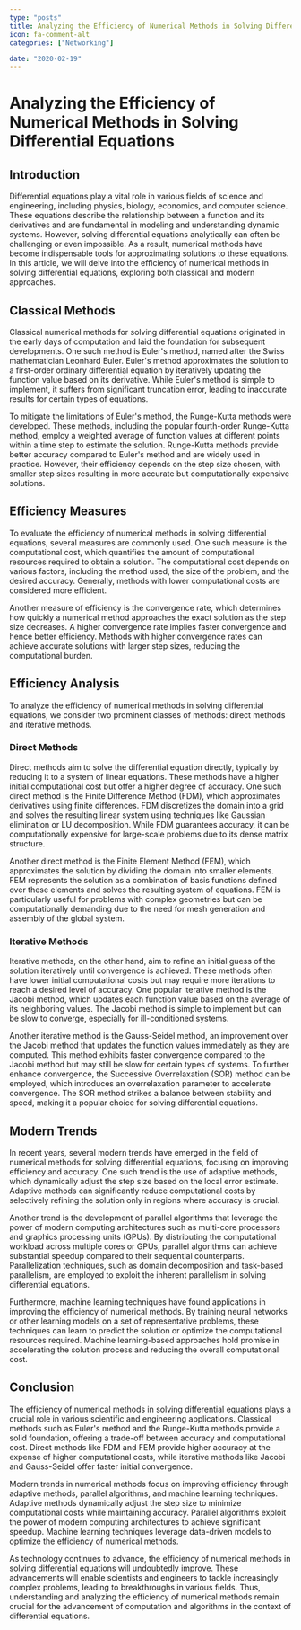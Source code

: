 ```yaml
---
type: "posts"
title: Analyzing the Efficiency of Numerical Methods in Solving Differential Equations
icon: fa-comment-alt
categories: ["Networking"]

date: "2020-02-19"
---
```




# Analyzing the Efficiency of Numerical Methods in Solving Differential Equations

## Introduction

Differential equations play a vital role in various fields of science and engineering, including physics, biology, economics, and computer science. These equations describe the relationship between a function and its derivatives and are fundamental in modeling and understanding dynamic systems. However, solving differential equations analytically can often be challenging or even impossible. As a result, numerical methods have become indispensable tools for approximating solutions to these equations. In this article, we will delve into the efficiency of numerical methods in solving differential equations, exploring both classical and modern approaches.

## Classical Methods

Classical numerical methods for solving differential equations originated in the early days of computation and laid the foundation for subsequent developments. One such method is Euler's method, named after the Swiss mathematician Leonhard Euler. Euler's method approximates the solution to a first-order ordinary differential equation by iteratively updating the function value based on its derivative. While Euler's method is simple to implement, it suffers from significant truncation error, leading to inaccurate results for certain types of equations.

To mitigate the limitations of Euler's method, the Runge-Kutta methods were developed. These methods, including the popular fourth-order Runge-Kutta method, employ a weighted average of function values at different points within a time step to estimate the solution. Runge-Kutta methods provide better accuracy compared to Euler's method and are widely used in practice. However, their efficiency depends on the step size chosen, with smaller step sizes resulting in more accurate but computationally expensive solutions.

## Efficiency Measures

To evaluate the efficiency of numerical methods in solving differential equations, several measures are commonly used. One such measure is the computational cost, which quantifies the amount of computational resources required to obtain a solution. The computational cost depends on various factors, including the method used, the size of the problem, and the desired accuracy. Generally, methods with lower computational costs are considered more efficient.

Another measure of efficiency is the convergence rate, which determines how quickly a numerical method approaches the exact solution as the step size decreases. A higher convergence rate implies faster convergence and hence better efficiency. Methods with higher convergence rates can achieve accurate solutions with larger step sizes, reducing the computational burden.

## Efficiency Analysis

To analyze the efficiency of numerical methods in solving differential equations, we consider two prominent classes of methods: direct methods and iterative methods.

### Direct Methods

Direct methods aim to solve the differential equation directly, typically by reducing it to a system of linear equations. These methods have a higher initial computational cost but offer a higher degree of accuracy. One such direct method is the Finite Difference Method (FDM), which approximates derivatives using finite differences. FDM discretizes the domain into a grid and solves the resulting linear system using techniques like Gaussian elimination or LU decomposition. While FDM guarantees accuracy, it can be computationally expensive for large-scale problems due to its dense matrix structure.

Another direct method is the Finite Element Method (FEM), which approximates the solution by dividing the domain into smaller elements. FEM represents the solution as a combination of basis functions defined over these elements and solves the resulting system of equations. FEM is particularly useful for problems with complex geometries but can be computationally demanding due to the need for mesh generation and assembly of the global system.

### Iterative Methods

Iterative methods, on the other hand, aim to refine an initial guess of the solution iteratively until convergence is achieved. These methods often have lower initial computational costs but may require more iterations to reach a desired level of accuracy. One popular iterative method is the Jacobi method, which updates each function value based on the average of its neighboring values. The Jacobi method is simple to implement but can be slow to converge, especially for ill-conditioned systems.

Another iterative method is the Gauss-Seidel method, an improvement over the Jacobi method that updates the function values immediately as they are computed. This method exhibits faster convergence compared to the Jacobi method but may still be slow for certain types of systems. To further enhance convergence, the Successive Overrelaxation (SOR) method can be employed, which introduces an overrelaxation parameter to accelerate convergence. The SOR method strikes a balance between stability and speed, making it a popular choice for solving differential equations.

## Modern Trends

In recent years, several modern trends have emerged in the field of numerical methods for solving differential equations, focusing on improving efficiency and accuracy. One such trend is the use of adaptive methods, which dynamically adjust the step size based on the local error estimate. Adaptive methods can significantly reduce computational costs by selectively refining the solution only in regions where accuracy is crucial.

Another trend is the development of parallel algorithms that leverage the power of modern computing architectures such as multi-core processors and graphics processing units (GPUs). By distributing the computational workload across multiple cores or GPUs, parallel algorithms can achieve substantial speedup compared to their sequential counterparts. Parallelization techniques, such as domain decomposition and task-based parallelism, are employed to exploit the inherent parallelism in solving differential equations.

Furthermore, machine learning techniques have found applications in improving the efficiency of numerical methods. By training neural networks or other learning models on a set of representative problems, these techniques can learn to predict the solution or optimize the computational resources required. Machine learning-based approaches hold promise in accelerating the solution process and reducing the overall computational cost.

## Conclusion

The efficiency of numerical methods in solving differential equations plays a crucial role in various scientific and engineering applications. Classical methods such as Euler's method and the Runge-Kutta methods provide a solid foundation, offering a trade-off between accuracy and computational cost. Direct methods like FDM and FEM provide higher accuracy at the expense of higher computational costs, while iterative methods like Jacobi and Gauss-Seidel offer faster initial convergence.

Modern trends in numerical methods focus on improving efficiency through adaptive methods, parallel algorithms, and machine learning techniques. Adaptive methods dynamically adjust the step size to minimize computational costs while maintaining accuracy. Parallel algorithms exploit the power of modern computing architectures to achieve significant speedup. Machine learning techniques leverage data-driven models to optimize the efficiency of numerical methods.

As technology continues to advance, the efficiency of numerical methods in solving differential equations will undoubtedly improve. These advancements will enable scientists and engineers to tackle increasingly complex problems, leading to breakthroughs in various fields. Thus, understanding and analyzing the efficiency of numerical methods remain crucial for the advancement of computation and algorithms in the context of differential equations.